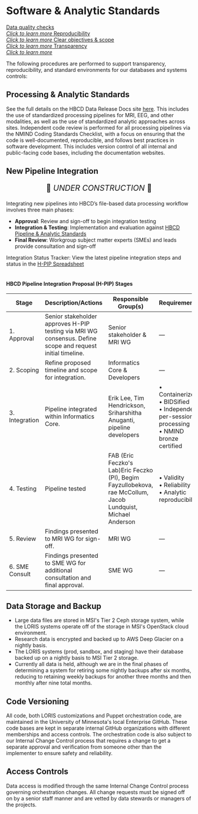 # Software & Analytic Standards

<div class="pill-center">
  <a href="../../#data-quality-checks" target="_blank" class="pill-link-wrapper">
      <span class="pill-link">
        <span class="tooltip">
          <i class="fa-solid fa-clipboard-check" style="color: #6300d3;"></i>
          <span class="tooltiptext">Data quality checks<br><i>Click to learn more</i></span>
        </span>
      </span>
  </a>
  <a href="../../#reproducibility" target="_blank" class="pill-link-wrapper">
    <span class="pill-link">
      <span class="tooltip">
        <i class="fa-solid fa-code-compare" style="color: #6300d3;"></i>
        <span class="tooltiptext">Reproducibility<br><i>Click to learn more</i></span>
      </span>
    </span>
  </a>
  <a href="../../#clear-objectives-and-scope" target="_blank" class="pill-link-wrapper">
    <span class="pill-link">
      <span class="tooltip"><i class="fa-solid fa-bullseye" style="color: #6300d3;"></i><span class="tooltiptext">Clear objectives & scope<br><i>Click to learn more</i></span></span>
    </span>
  </a>
  <a href="../../#transparency" target="_blank" class="pill-link-wrapper">
      <span class="pill-link">
        <span class="tooltip">
          <i class="fa-solid fa-eye" style="color: #6300d3;"></i>
          <span class="tooltiptext">Transparency<br><i>Click to learn more</i></span>
        </span>
      </span>
  </a>
</div>

The following procedures are performed to support transparency, reproducibility, and standard environments for our databases and systems controls:

## Processing & Analytic Standards

See the full details on the HBCD Data Release Docs site [here](https://docs.hbcdstudy.org/latest/instruments/#processing-analytic-standards). This includes the use of standardized processing pipelines for MRI, EEG, and other modalities, as well as the use of standardized analytic approaches across sites. Independent code review is performed for all processing pipelines via the NMIND Coding Standards Checklist, with a focus on ensuring that the code is well-documented, reproducible, and follows best practices in software development. This includes version control of all internal and public-facing code bases, including the documentation websites.

## New Pipeline Integration

<p style="text-align: center; font-size: 1.5em;">🚧 <i>UNDER CONSTRUCTION</i> 🚧 </p>

Integrating new pipelines into HBCD’s file-based data processing workflow involves three main phases:

- **Approval**: Review and sign-off to begin integration testing
- **Integration & Testing**: Implementation and evaluation against [HBCD Pipeline & Analytic Standards](https://docs.hbcdstudy.org/latest/instruments/processing/standards/)
- **Final Review**: Workgroup subject matter experts (SMEs) and leads provide consultation and sign-off

<div class="notification-banner static-banner">
  <span class="emoji"><i class="fa-solid fa-circle-info"></i></span>
  <span class="text">Integration Status Tracker: View the latest pipeline integration steps and status in the <a href="https://docs.google.com/spreadsheets/d/17jad-Majiveg0vngXDQEpkSrQ7TC08Z_yaGnIr5BN_o/edit?usp=sharing">H-PIP Spreadsheet</a></span>
</div>
<br>

#### HBCD Pipeline Integration Proposal (H-PIP) Stages 

<table class="compact-table-no-vertical-lines">
<thead>
  <th>Stage</th>
  <th>Description/Actions</th>
  <th>Responsible Group(s)</th>
  <th>Requirements</th>
</thead>
<tbody>
    <tr>
        <td>1. Approval</td>
        <td style="word-wrap: break-word; white-space: normal;">Senior stakeholder approves H-PIP testing via MRI WG consensus. Define scope and request initial timeline.</td>
        <td>Senior stakeholder &amp; MRI WG</td>
        <td>&mdash;</td>
    </tr>
    <tr>
        <td>2. Scoping</td>
        <td style="word-wrap: break-word; white-space: normal;">Refine proposed timeline and scope for integration.</td>
        <td>Informatics Core &amp; Developers</td>
        <td>&mdash;</td>
    </tr>
    <tr>
        <td>3. Integration</td>
        <td style="word-wrap: break-word; white-space: normal;">Pipeline integrated within Informatics Core.</td>
        <td style="word-wrap: break-word; white-space: normal;">Erik Lee, Tim Hendrickson, Sriharshitha Anuganti, pipeline developers</td>
        <td>• Containerized<br>• BIDSified<br>• Independent per-session processing<br>• NMIND bronze certified</td>
    </tr>
    <tr>
        <td>4. Testing</td>
        <td style="word-wrap: break-word; white-space: normal;">Pipeline tested</td>
        <td style="word-wrap: break-word; white-space: normal;"><span class="tooltip">FAB (Eric Feczko's Lab)</i><span class="tooltiptext">Eric Feczko (PI), Begim Fayzullobekova, rae McCollum, Jacob Lundquist, Michael Anderson</span></span></td>
        <td>• Validity<br>• Reliability<br>• Analytic reproducibility</td>
    </tr>
    <tr>
        <td>5. Review</td>
        <td style="word-wrap: break-word; white-space: normal;">Findings presented to MRI WG for sign-off.</td>
        <td>MRI WG</td>
        <td>&mdash;</td>
    </tr>
    <tr>
    <td>6. SME Consult</td>
    <td style="word-wrap: break-word; white-space: normal;">Findings presented to SME WG for additional consultation and final approval.</td>
    <td>SME WG</td>
    <td>&mdash;</td>
    </tr>
</tbody>
</table>

## Data Storage and Backup

 - Large data files are stored in MSI's Tier 2 Ceph storage system, while the LORIS systems operate off of the storage in MSI's OpenStack cloud environment.
 - Research data is encrypted and backed up to AWS Deep Glacier on a nightly basis.
 - The LORIS systems (prod, sandbox, and staging) have their database backed up on a nightly basis to MSI Tier 2 storage.
 - Currently all data is held, although we are in the final phases of determining a system for retiring some nightly backups after six months, reducing to retaining weekly backups for another three months and then monthly after nine total months.

## Code Versioning
All code, both LORIS customizations and Puppet orchestration code, are maintained in the University of Minnesota's local Enterprise GitHub. These code bases are kept in separate internal GitHub organizations with different memberships and access controls. The orchestration code is also subject to our Internal Change Control process that requires a change to get a separate approval and verification from someone other than the implementer to ensure safety and reliability.

## Access Controls
Data access is modified through the same Internal Change Control process governing orchestration changes. All change requests must be signed off on by a senior staff manner and are vetted by data stewards or managers of the projects.
